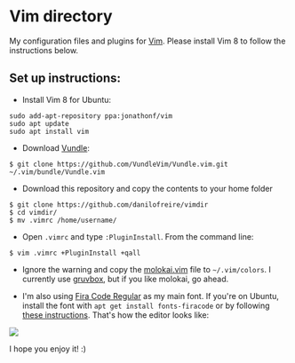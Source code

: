 # Vim directory

My configuration files and plugins for [Vim](http://en.wikipedia.org/wiki/Vim_(text_editor)). Please install Vim 8 to follow the instructions below.

## Set up instructions:

* Install Vim 8 for Ubuntu:
```
sudo add-apt-repository ppa:jonathonf/vim
sudo apt update
sudo apt install vim
```

* Download [Vundle](https://github.com/VundleVim/Vundle.vim):
```
$ git clone https://github.com/VundleVim/Vundle.vim.git ~/.vim/bundle/Vundle.vim
```

* Download this repository and copy the contents to your home folder
```
$ git clone https://github.com/danilofreire/vimdir
$ cd vimdir/
$ mv .vimrc /home/username/
```

* Open `.vimrc` and type `:PluginInstall`. From the command line:
```
$ vim .vimrc +PluginInstall +qall
```

* Ignore the warning and copy the [molokai.vim](https://raw.githubusercontent.com/danilofreire/vimdir/master/.vim/colors/molokai.vim) file to `~/.vim/colors`. I currently use [gruvbox](https://github.com/morhetz/gruvbox), but if you like molokai, go ahead.

* I'm also using [Fira Code Regular](https://github.com/tonsky/FiraCode) as my main font. If you're on Ubuntu, install the font with `apt get install fonts-firacode` or by following [these instructions](https://stevescott.ca/2016-10-20-installing-the-fira-font-in-ubuntu.html). That's how the editor looks like: 

![](https://github.com/danilofreire/vimrc/raw/master/vim.png)

I hope you enjoy it! :)
